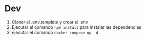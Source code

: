 # Dev

1. Clonar el .env.template y crear el .env
2. Ejecutar el comando ```npm install``` para instalar las dependencias
2. ejecutar el comando ```docker compose up -d```